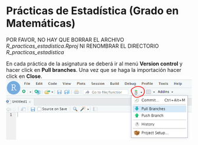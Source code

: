 # Prácticas de Estadística (Grado en Matemáticas)

POR FAVOR, NO HAY QUE BORRAR EL ARCHIVO _R_practicas_estadistica.Rproj_ NI RENOMBRAR EL DIRECTORIO _R_practicas_estadistica_

En cada práctica de la asignatura se deberá ir al menú __Version control__ y hacer click en __Pull branches__. Una vez que se haga la importación hacer click en __Close__.
![Git](git.png)
